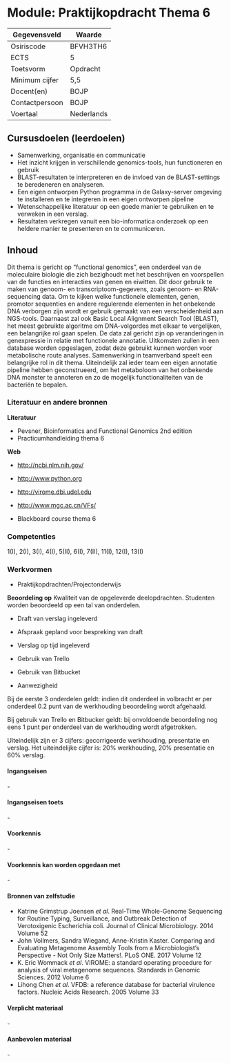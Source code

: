 # Module: Praktijkopdracht Thema 6

| Gegevensveld  | Waarde |
| ------------- | ------------- |
| Osiriscode  | BFVH3TH6  |
| ECTS  | 5 |
| Toetsvorm  | Opdracht |
| Minimum cijfer  | 5,5 |
| Docent(en)  | BOJP |
| Contactpersoon  | BOJP |
| Voertaal  | Nederlands |

## Cursusdoelen (leerdoelen)

-	Samenwerking, organisatie en communicatie
-	Het inzicht krijgen in verschillende genomics-tools, hun functioneren en gebruik
-	BLAST-resultaten te interpreteren en de invloed van de BLAST-settings te beredeneren en analyseren.
-	Een eigen ontworpen Python programma in de Galaxy-server omgeving te installeren en te integreren in een eigen ontworpen pipeline 
-	Wetenschappelijke literatuur op een goede manier te gebruiken en te verweken in een verslag.
-	Resultaten verkregen vanuit een bio-informatica onderzoek op een heldere manier te presenteren en te communiceren.


## Inhoud

Dit thema is gericht op “functional genomics”, een onderdeel van de moleculaire biologie die zich bezighoudt met het 
beschrijven en voorspellen van de functies en interacties van genen en eiwitten. 
Dit door gebruik te maken van genoom- en transcriptoom-gegevens, zoals genoom- en RNA-sequencing data. 
Om te kijken welke functionele elementen, genen, promotor sequenties en andere regulerende elementen in het onbekende 
DNA verborgen zijn wordt er gebruik gemaakt van een verscheidenheid aan NGS-tools. 
Daarnaast zal ook Basic Local Alignment Search Tool (BLAST), het meest gebruikte algoritme om DNA-volgordes met elkaar 
te vergelijken, een belangrijke rol gaan spelen. De data zal gericht zijn op veranderingen in genexpressie 
in relatie met functionele annotatie. Uitkomsten zullen in een database worden opgeslagen, 
zodat deze gebruikt kunnen worden voor metabolische route analyses. 
Samenwerking in teamverband speelt een belangrijke rol in dit thema. 
Uiteindelijk zal ieder team een eigen annotatie pipeline hebben geconstrueerd, 
om het metaboloom van het onbekende DNA monster te annoteren en zo de mogelijk functionaliteiten van de bacteriën te bepalen.  

### Literatuur en andere bronnen

**Literatuur**  
- Pevsner, Bioinformatics and Functional Genomics 2nd edition
- Practicumhandleiding thema 6

**Web**
- http://ncbi.nlm.nih.gov/

- http://www.python.org
- http://virome.dbi.udel.edu
- http://www.mgc.ac.cn/VFs/
- Blackboard course thema 6


### Competenties
1(I), 2(I), 3(I), 4(I), 5(II), 6(I), 7(II), 11(I), 12(I), 13(I)

### Werkvormen  
- Praktijkopdrachten/Projectonderwijs  

**Beoordeling op** Kwaliteit van de opgeleverde deelopdrachten. 
Studenten worden beoordeeld op een tal van onderdelen.
- Draft van verslag ingeleverd 
- Afspraak gepland voor bespreking van draft
- Verslag op tijd ingeleverd

- Gebruik van Trello
- Gebruik van Bitbucket

- Aanwezigheid

Bij de eerste 3 onderdelen geldt: indien dit onderdeel in volbracht er  per onderdeel 0.2 punt van de werkhouding beoordeling wordt afgehaald.

Bij gebruik van Trello en Bitbucker geldt: bij onvoldoende beoordeling nog eens 1 punt per onderdeel van de werkhouding wordt afgetrokken.

Uiteindelijk zijn er 3 cijfers: gecorrigeerde werkhouding, presentatie en verslag.
Het uiteindelijke cijfer is: 20% werkhouding, 20% presentatie en 60% verslag.


#### Ingangseisen 
\- 

#### Ingangseisen toets
\- 

#### Voorkennis
\-

#### Voorkennis kan worden opgedaan met
\-

#### Bronnen van zelfstudie
- Katrine Grimstrup Joensen *et al*. Real-Time Whole-Genome Sequencing for Routine Typing, Surveillance, and Outbreak Detection of Verotoxigenic Escherichia coli. Journal of Clinical Microbiology. 2014 Volume 52
- John Vollmers, Sandra Wiegand, Anne-Kristin Kaster. Comparing and Evaluating Metagenome Assembly Tools from a Microbiologist’s Perspective - Not Only Size Matters!. PLoS ONE. 2017 Volume 12
- K. Eric Wommack *et al*. VIROME: a standard operating procedure for analysis of viral metagenome sequences. Standards in Genomic Sciences. 2012 Volume 6
- Lihong Chen *et al*. VFDB: a reference database for bacterial virulence factors. Nucleic Acids Research. 2005 Volume 33

#### Verplicht materiaal
\-

#### Aanbevolen materiaal
\-


